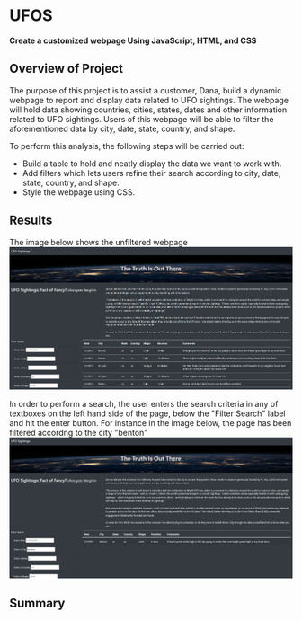 # UFOS
**Create a customized webpage Using JavaScript, HTML, and CSS**

  ## Overview of Project
  The purpose of this project is to assist a customer, Dana, build a dynamic webpage to report and display data related to UFO sightings. The webpage will hold data showing countries, cities, states, dates and other information related to UFO sightings. Users of this webpage will be able to filter the aforementioned data by city, date, state, country, and shape.

  To perform this analysis, the following steps will be carried out:

  + Build a table to hold and neatly display the data we want to work with. 
  + Add filters which lets users refine their search according to city, date, state, country, and shape.
  + Style the webpage using CSS.

  ## Results
   The image below shows the unfiltered webpage
   ![unfiltered](https://github.com/nnamdiilokah/UFOs/blob/main/static/images/unfiltered.png)

   In order to perform a search, the user enters the search criteria in any of textboxes on the left hand side of the page, below the "Filter Search" label  and hit the enter button. 
   For instance in the image below, the page has been filtered accordng to the city "benton"
   ![filtered](https://github.com/nnamdiilokah/UFOs/blob/main/static/images/filtered.png)

   
   ## Summary
   
